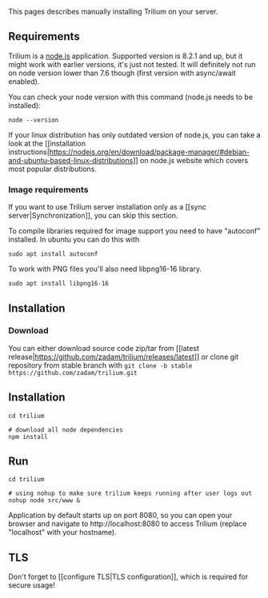 This pages describes manually installing Trilium on your server.

## Requirements

Trilium is a [node.js](http://nodejs.org/) application. Supported version is 8.2.1 and up, but it might work with earlier versions, it's just not tested. It will definitely not run on node version lower than 7.6 though (first version with async/await enabled).

You can check your node version with this command (node.js needs to be installed):
~~~~
node --version
~~~~

If your linux distribution has only outdated version of node.js, you can take a look at the [[installation instructions|https://nodejs.org/en/download/package-manager/#debian-and-ubuntu-based-linux-distributions]] on node.js website which covers most popular distributions.

### Image requirements
If you want to use Trilium server installation only as a [[sync server|Synchronization]], you can skip this section.

To compile libraries required for image support you need to have "autoconf" installed. In ubuntu you can do this with

~~~~
sudo apt install autoconf
~~~~

To work with PNG files you'll also need libpng16-16 library.

~~~~
sudo apt install libpng16-16
~~~~

## Installation 

### Download
You can either download source code zip/tar from [[latest release|https://github.com/zadam/trilium/releases/latest]] or clone git repository from stable branch with ```git clone -b stable https://github.com/zadam/trilium.git```

## Installation
~~~
cd trilium

# download all node dependencies
npm install
~~~~

## Run

~~~~
cd trilium

# using nohup to make sure trilium keeps running after user logs out
nohup node src/www &
~~~~

Application by default starts up on port 8080, so you can open your browser and navigate to http://localhost:8080 to access Trilium (replace "localhost" with your hostname).

## TLS

Don't forget to [[configure TLS|TLS configuration]], which is required for secure usage!